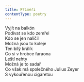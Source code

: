 ```yaml
---
title: Příměří
contentType: poetry
---
```


<section>

Vyjít na balkón  
Podívat se kdo zemřel  
Kdo se jen nalíčil  
Možná jsou to koleje  
Ten bílý králík  
Co si v hrobce faraona  
Leští nehty  
Možná je to sadař  
Co však má společného Julius Zeyer  
S vykouřenou cigaretou

</section>
